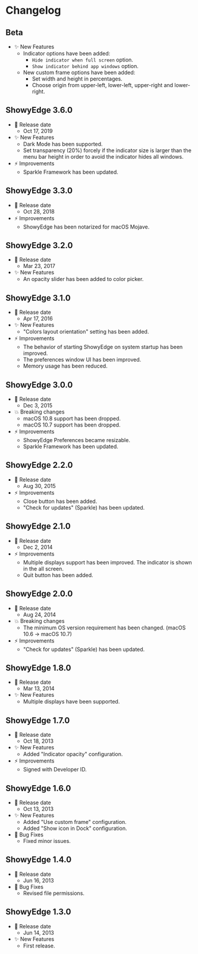 # Changelog

## Beta

-   ✨ New Features
    -   Indicator options have been added:
        -   `Hide indicator when full screen` option.
        -   `Show indicator behind app windows` option.
    -   New custom frame options have been added:
        -   Set width and height in percentages.
        -   Choose origin from upper-left, lower-left, upper-right and lower-right.

## ShowyEdge 3.6.0

-   📅 Release date
    -   Oct 17, 2019
-   ✨ New Features
    -   Dark Mode has been supported.
    -   Set transparency (20%) forcely if the indicator size is larger than
        the menu bar height in order to avoid the indicator hides all windows.
-   ⚡️ Improvements
    -   Sparkle Framework has been updated.

## ShowyEdge 3.3.0

-   📅 Release date
    -   Oct 28, 2018
-   ⚡️ Improvements
    -   ShowyEdge has been notarized for macOS Mojave.

## ShowyEdge 3.2.0

-   📅 Release date
    -   Mar 23, 2017
-   ✨ New Features
    -   An opacity slider has been added to color picker.

## ShowyEdge 3.1.0

-   📅 Release date
    -   Apr 17, 2016
-   ✨ New Features
    -   "Colors layout orientation" setting has been added.
-   ⚡️ Improvements
    -   The behavior of starting ShowyEdge on system startup has been improved.
    -   The preferences window UI has been improved.
    -   Memory usage has been reduced.

## ShowyEdge 3.0.0

-   📅 Release date
    -   Dec 3, 2015
-   💥 Breaking changes
    -   macOS 10.8 support has been dropped.
    -   macOS 10.7 support has been dropped.
-   ⚡️ Improvements
    -   ShowyEdge Preferences became resizable.
    -   Sparkle Framework has been updated.

## ShowyEdge 2.2.0

-   📅 Release date
    -   Aug 30, 2015
-   ⚡️ Improvements
    -   Close button has been added.
    -   "Check for updates" (Sparkle) has been updated.

## ShowyEdge 2.1.0

-   📅 Release date
    -   Dec 2, 2014
-   ⚡️ Improvements
    -   Multiple displays support has been improved. The indicator is shown in the all screen.
    -   Quit button has been added.

## ShowyEdge 2.0.0

-   📅 Release date
    -   Aug 24, 2014
-   💥 Breaking changes
    -   The minimum OS version requirement has been changed. (macOS 10.6 -> macOS 10.7)
-   ⚡️ Improvements
    -   "Check for updates" (Sparkle) has been updated.

## ShowyEdge 1.8.0

-   📅 Release date
    -   Mar 13, 2014
-   ✨ New Features
    -   Multiple displays have been supported.

## ShowyEdge 1.7.0

-   📅 Release date
    -   Oct 18, 2013
-   ✨ New Features
    -   Added "Indicator opacity" configuration.
-   ⚡️ Improvements
    -   Signed with Developer ID.

## ShowyEdge 1.6.0

-   📅 Release date
    -   Oct 13, 2013
-   ✨ New Features
    -   Added "Use custom frame" configuration.
    -   Added "Show icon in Dock" configuration.
-   🐛 Bug Fixes
    -   Fixed minor issues.

## ShowyEdge 1.4.0

-   📅 Release date
    -   Jun 16, 2013
-   🐛 Bug Fixes
    -   Revised file permissions.

## ShowyEdge 1.3.0

-   📅 Release date
    -   Jun 14, 2013
-   ✨ New Features
    -   First release.
